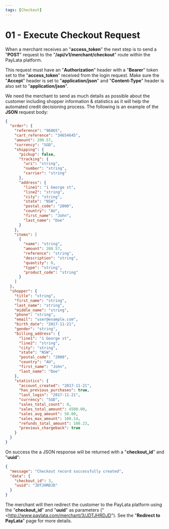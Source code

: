 ```yaml
---
tags: [Checkout]
---
```


# 01 - Execute Checkout Request

When a merchant receives an "**access_token**" the next step is to send a "**POST**" request to the "**/api/v1/merchant/checkout**" route within the PayLata platform.

This request must have an "**Authorization**" header with a "**Bearer**" token set to the "**access_token**" received from the login request. Make sure the "**Accept**" header is set to "**application/json**" and "**Content-Type**" header is also set to "**application/json**".

We need the merchant to send as much details as possible about the customer including shopper information & statistics as it will help the automated credit decisioning process. The following is an example of the **JSON** request body:

```json
{
  "order": {
    "reference": "96865",
    "cart_reference": "34654645",
    "amount": 200.57,
    "currency": "SGD",
    "shipping": {
      "pickup": false,
      "tracking": {
        "uri": "string",
        "number": "string",
        "carrier": "string"
      },
      "address": {
        "line1": "1 George st",
        "line2": "string",
        "city": "string",
        "state": "NSW",
        "postal_code": "2000",
        "country": "AU",
        "first_name": "John",
        "last_name": "Doe"
      }
    },
    "items": [
      {
        "name": "string",
        "amount": 200.57,
        "reference": "string",
        "description": "string",
        "quantity": 0,
        "type": "string",
        "product_code": "string"
      }
    ]
  },
  "shopper": {
    "title": "string",
    "first_name": "string",
    "last_name": "string",
    "middle_name": "string",
    "phone": "string",
    "email": "user@example.com",
    "birth_date": "2017-11-21",
    "gender": "string",
    "billing_address": {
      "line1": "1 George st",
      "line2": "string",
      "city": "string",
      "state": "NSW",
      "postal_code": "2000",
      "country": "AU",
      "first_name": "John",
      "last_name": "Doe"
    },
    "statistics": {
      "account_created": "2017-11-21",
      "has_previous_purchases": true,
      "last_login": "2017-11-21",
      "currency": "SGD",
      "sales_total_count": 0,
      "sales_total_amount": 4500.00,
      "sales_avg_amount": 50.00,
      "sales_max_amount": 100.14,
      "refunds_total_amount": 100.23,
      "previous_chargeback": true
    }
  }
}
```

On success the a JSON response will be returned with a "**checkout_id**" and "**uuid**":

```json
{
  "message": "Checkout record successfully created",
  "data": {
    "checkout_id": 3,
    "uuid": "JDTJHRDJD"
  }
}
```

The merchant will then redirect the customer to the PayLata platform using the "**checkout_id**" and "**uuid**" as parameters ("<http://www.paylata.com/merchant/3/JDTJHRDJD"). See the "**Redirect to PayLata**" page for more details.
